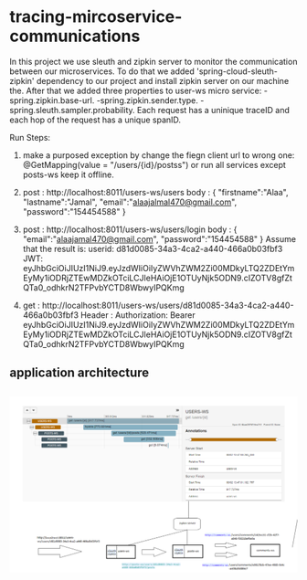 # tracing-mircoservice-communications

In this project we use sleuth and zipkin server to monitor the communication between our microservices. To do that we added 'spring-cloud-sleuth-zipkin' dependency to our project and install zipkin server on our machine the. After that we added three properties to user-ws micro service:
-spring.zipkin.base-url.
-spring.zipkin.sender.type.
-spring.sleuth.sampler.probability.
Each request has a uninique traceID and each hop of the request has a unique spanID.

Run Steps:
 1. make a purposed exception by change the fiegn client url to wrong one: @GetMapping(value = "/users/{id}/postss") or run all services except posts-ws keep it offline.
 2. post : http://localhost:8011/users-ws/users
   body : 
{
"firstname":"Alaa",
"lastname":"Jamal",
"email":"alaajalmal470@gmail.com",
"password":"154454588"
}
   
3. post : http://localhost:8011/users-ws/users/login
   body :
    {
    "email":"alaajamal470@gmail.com",
    "password":"154454588"
    }
    Assume that the result is:
    userid: d81d0085-34a3-4ca2-a440-466a0b03fbf3
    JWT: eyJhbGciOiJIUzI1NiJ9.eyJzdWIiOiIyZWVhZWM2Zi00MDkyLTQ2ZDEtYmEyMy1iODRjZTEwMDZkOTciLCJleHAiOjE1OTUyNjk5ODN9.cIZOTV8gfZtQTa0_odhkrN2TFPvbYCTD8WbwyIPQKmg
4. get : http://localhost:8011/users-ws/users/d81d0085-34a3-4ca2-a440-466a0b03fbf3
   Header :
   Authorization: Bearer eyJhbGciOiJIUzI1NiJ9.eyJzdWIiOiIyZWVhZWM2Zi00MDkyLTQ2ZDEtYmEyMy1iODRjZTEwMDZkOTciLCJleHAiOjE1OTUyNjk5ODN9.cIZOTV8gfZtQTa0_odhkrN2TFPvbYCTD8WbwyIPQKmg
 <h2>application architecture<h2>
 <img src="diagram.png"/>
  
